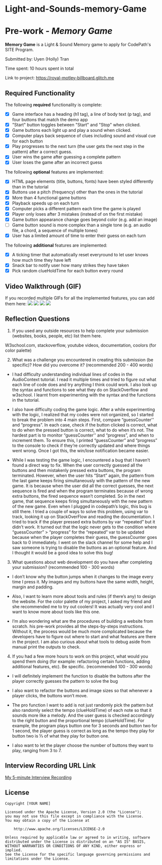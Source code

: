 # Light-and-Sounds-memory-Game
# Pre-work - *Memory Game*

**Memory Game** is a Light & Sound Memory game to apply for CodePath's SITE Program. 

Submitted by: Uyen (Holly) Tran

Time spent: 10 hours spent in total

Link to project: https://royal-motley-billboard.glitch.me

## Required Functionality

The following **required** functionality is complete:

* [x] Game interface has a heading (h1 tag), a line of body text (p tag), and four buttons that match the demo app
* [x] "Start" button toggles between "Start" and "Stop" when clicked. 
* [x] Game buttons each light up and play a sound when clicked. 
* [x] Computer plays back sequence of clues including sound and visual cue for each button
* [x] Play progresses to the next turn (the user gets the next step in the pattern) after a correct guess. 
* [x] User wins the game after guessing a complete pattern
* [x] User loses the game after an incorrect guess

The following **optional** features are implemented:

* [x] HTML page elements (title, buttons, fonts) have been styled differently than in the tutorial
* [x] Buttons use a pitch (frequency) other than the ones in the tutorial
* [x] More than 4 functional game buttons
* [x] Playback speeds up on each turn
* [x] Computer picks a different pattern each time the game is played
* [x] Player only loses after 3 mistakes (instead of on the first mistake)
* [x] Game button appearance change goes beyond color (e.g. add an image)
* [ ] Game button sound is more complex than a single tone (e.g. an audio file, a chord, a sequence of multiple tones)
* [x] User has a limited amount of time to enter their guess on each turn

The following **additional** features are implemented:

- [x] A ticking timer that automatically reset everyround to let user knows how much time they have left 
- [x] Snack bar to notify user how many strikes they have taken
- [x] Pick random clueHoldTime for each button every round

## Video Walkthrough (GIF)

If you recorded multiple GIFs for all the implemented features, you can add them here:
![](https://media.giphy.com/media/DdAEhIWQoN5aNz8ADt/giphy.gif)
![](https://vimeo.com/694521819)
![](gif3-link-here)
![](gif4-link-here)

## Reflection Questions
1. If you used any outside resources to help complete your submission (websites, books, people, etc) list them here. 

W3school.com, stackoverflow, youtube videos, documentation, coolors (for color palette) 

2. What was a challenge you encountered in creating this submission (be specific)? How did you overcome it? (recommended 200 - 400 words) 
- I had difficulty understanding individual lines of codes in the AudioContext tutorial. I read it multiple times and tried to figure out what each line of code does and try anything I think could work. I also look up the syntax and functions to see what they do on StackOverflow and w3school. I learnt from experimenting with the syntax and the functions in the tutorial.

- I also have difficulty coding the game logic. After a while experimenting with the logic, I realized that my codes were not organized, so I started to break the problem into 4 main steps. First, compare “guessCounter'' and “progress”. In each case, check if the button clicked is correct, what to do when the pressed button is correct, what to do when it’s not. The hardest part is to monitor “guessCounter'' and “progress”, and when to increment them. To ensure this, I printed “guessCounter” and “progress” to the console to check if they’re correctly updated and where things went wrong. Once I got this, the win/lose notification became easier.

- While I was testing the game logic, I encountered a bug that I haven’t found a direct way to fix. When the user correctly guessed all the buttons and then mistakenly pressed extra buttons, the program terminated. However, when the user hits “Start” again, the pattern from the last game keeps firing simultaneously with the pattern of the new game. It is because when the user did all the correct guesses, the next sequence is fired and when the program terminates because of wrong extra buttons, the fired sequence wasn’t completed. So in the next game, that sequence keeps firing simultaneously with the new pattern of the new game. Even when I plugged in codepath’s logic, this bug is still there. I tried a couple of ways to solve this problem, using var to track, looking it up on StackOverFlow and reading the documentation. I tried to track if the player pressed extra buttons by var “repeated” but it didn’t work. It turned out that the logic never gets to the condition where “guessCounter” > “progress” for the “repeated” var to be updated because when the player completes their guess, the guessCounter goes back to 0 immediately. I went on the slack channel for some help and I saw someone is trying to disable the buttons as an optional feature. And I thought it would be a good idea to solve this bug!


3. What questions about web development do you have after completing your submission? (recommended 100 - 300 words) 
- I don’t know why the button jumps when it changes to the image every time I press it. My images and my buttons have the same width, height, margin and padding. 

- Also, I want to learn more about tools and rules (if there’s any) to design the website. For the color palette of my project, I asked my friend and she recommended me to try out coolers! It was actually very cool and I want to know more about tools like this one.

- I’m also wondering what are the procedures of building a website from scratch. his pre-work provides all the steps-by-steps instructions. Without it, the process would be much more complicated because the developers have to figure out where to start and what features are there in the project. I am also curious about what tools to debug aside from manual print the outputs to check.


4. If you had a few more hours to work on this project, what would you spend them doing (for example: refactoring certain functions, adding additional features, etc). Be specific. (recommended 100 - 300 words) 
- I will definitely implement the function to disable the buttons after the player correctly guesses the pattern to solve the bug

- I also want to refactor the buttons and image sizes so that whenever a player clicks, the buttons won’t move. 

- The pro function I want to add is not just randomly pick the pattern but also randomly select the tempo (clueHoldTime) of each note so that it sounds more like a melody. And the user guess is checked accordingly to the right button and the proportional tempo (clueHoldTime). For example, the program plays button one for 3 seconds and button two for 1 second, the player guess is correct as long as the tempo they play for button two is ⅓ of what they play for button one. 

- I also want to let the player choose the number of buttons they want to play, ranging from 3 to 7.



## Interview Recording URL Link

[My 5-minute Interview Recording](your-link-here)


## License

    Copyright [YOUR NAME]

    Licensed under the Apache License, Version 2.0 (the "License");
    you may not use this file except in compliance with the License.
    You may obtain a copy of the License at

        http://www.apache.org/licenses/LICENSE-2.0

    Unless required by applicable law or agreed to in writing, software
    distributed under the License is distributed on an "AS IS" BASIS,
    WITHOUT WARRANTIES OR CONDITIONS OF ANY KIND, either express or implied.
    See the License for the specific language governing permissions and
    limitations under the License.
